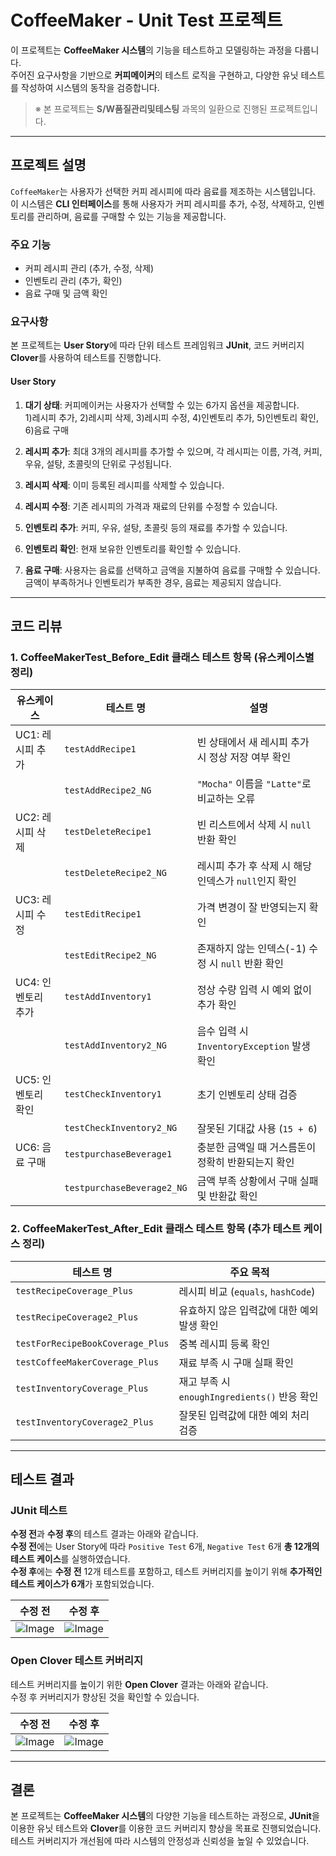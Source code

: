 # CoffeeMaker - Unit Test 프로젝트

이 프로젝트는 **CoffeeMaker 시스템**의 기능을 테스트하고 모델링하는 과정을 다룹니다.</br> 
주어진 요구사항을 기반으로 **커피메이커**의 테스트 로직을 구현하고, 다양한 유닛 테스트를 작성하여 시스템의 동작을 검증합니다.

> ※ 본 프로젝트는 **S/W품질관리및테스팅** 과목의 일환으로 진행된 프로젝트입니다.

---

## 프로젝트 설명

`CoffeeMaker`는 사용자가 선택한 커피 레시피에 따라 음료를 제조하는 시스템입니다.
이 시스템은 **CLI 인터페이스**를 통해 사용자가 커피 레시피를 추가, 수정, 삭제하고, 인벤토리를 관리하며, 음료를 구매할 수 있는 기능을 제공합니다.

### 주요 기능

- 커피 레시피 관리 (추가, 수정, 삭제)
- 인벤토리 관리 (추가, 확인)
- 음료 구매 및 금액 확인

### 요구사항

본 프로젝트는 **User Story**에 따라 단위 테스트 프레임워크 **JUnit**, 코드 커버리지 **Clover**를 사용하여 테스트를 진행합니다.

#### User Story
1. **대기 상태**: 커피메이커는 사용자가 선택할 수 있는 6가지 옵션을 제공합니다. </br>
   1)레시피 추가, 2)레시피 삭제, 3)레시피 수정, 4)인벤토리 추가, 5)인벤토리 확인, 6)음료 구매

2. **레시피 추가**: 최대 3개의 레시피를 추가할 수 있으며, 각 레시피는 이름, 가격, 커피, 우유, 설탕, 초콜릿의 단위로 구성됩니다.

3. **레시피 삭제**: 이미 등록된 레시피를 삭제할 수 있습니다.

4. **레시피 수정**: 기존 레시피의 가격과 재료의 단위를 수정할 수 있습니다.

5. **인벤토리 추가**: 커피, 우유, 설탕, 초콜릿 등의 재료를 추가할 수 있습니다.

6. **인벤토리 확인**: 현재 보유한 인벤토리를 확인할 수 있습니다.

7. **음료 구매**: 사용자는 음료를 선택하고 금액을 지불하여 음료를 구매할 수 있습니다. 금액이 부족하거나 인벤토리가 부족한 경우, 음료는 제공되지 않습니다.

---

## 코드 리뷰

### 1. CoffeeMakerTest_Before_Edit 클래스 테스트 항목 (유스케이스별 정리)
| 유스케이스 | 테스트 명 | 설명 |
|------------|------------|------------------|
| UC1: 레시피 추가 | `testAddRecipe1` | 빈 상태에서 새 레시피 추가 시 정상 저장 여부 확인 |
|  | `testAddRecipe2_NG` | `"Mocha"` 이름을 `"Latte"`로 비교하는 오류 |
| UC2: 레시피 삭제 | `testDeleteRecipe1` | 빈 리스트에서 삭제 시 `null` 반환 확인 |
|  | `testDeleteRecipe2_NG` | 레시피 추가 후 삭제 시 해당 인덱스가 `null`인지 확인 |
| UC3: 레시피 수정 | `testEditRecipe1` | 가격 변경이 잘 반영되는지 확인 |
|  | `testEditRecipe2_NG` | 존재하지 않는 인덱스(-1) 수정 시 `null` 반환 확인 |
| UC4: 인벤토리 추가 | `testAddInventory1` | 정상 수량 입력 시 예외 없이 추가 확인 |
|  | `testAddInventory2_NG` | 음수 입력 시 `InventoryException` 발생 확인 |
| UC5: 인벤토리 확인 | `testCheckInventory1` | 초기 인벤토리 상태 검증 |
|  | `testCheckInventory2_NG` | 잘못된 기대값 사용 (`15 + 6`) |
| UC6: 음료 구매 | `testpurchaseBeverage1` | 충분한 금액일 때 거스름돈이 정확히 반환되는지 확인 |
|  | `testpurchaseBeverage2_NG` | 금액 부족 상황에서 구매 실패 및 반환값 확인 |


### 2. CoffeeMakerTest_After_Edit 클래스 테스트 항목 (추가 테스트 케이스 정리)
| 테스트 명 | 주요 목적 |
|-----------|------------|
| `testRecipeCoverage_Plus` | 레시피 비교 (`equals`, `hashCode`) |
| `testRecipeCoverage2_Plus` | 유효하지 않은 입력값에 대한 예외 발생 확인 |
| `testForRecipeBookCoverage_Plus` | 중복 레시피 등록 확인 |
| `testCoffeeMakerCoverage_Plus` | 재료 부족 시 구매 실패 확인 |
| `testInventoryCoverage_Plus` | 재고 부족 시 `enoughIngredients()` 반응 확인 |
| `testInventoryCoverage2_Plus` | 잘못된 입력값에 대한 예외 처리 검증 |

---

## 테스트 결과

### JUnit 테스트
**수정 전**과 **수정 후**의 테스트 결과는 아래와 같습니다.</br>
**수정 전**에는 User Story에 따라 `Positive Test` 6개, `Negative Test` 6개 **총 12개의 테스트 케이스**를 실행하였습니다.</br>
**수정 후**에는 **수정 전** 12개 테스트를 포함하고, 테스트 커버리지를 높이기 위해 **추가적인 테스트 케이스가 6개**가 포함되었습니다.

|수정 전|수정 후|
|-----|-----|
| ![Image](https://github.com/user-attachments/assets/89521ecb-7652-421b-860b-f928a361c969)  |![Image](https://github.com/user-attachments/assets/0ea96044-0249-4465-82e8-e6c3e17c1048)  |

### Open Clover 테스트 커버리지
테스트 커버리지를 높이기 위한 **Open Clover** 결과는 아래와 같습니다. </br>
수정 후 커버리지가 향상된 것을 확인할 수 있습니다.

|수정 전|수정 후|
|-----|-----|
| ![Image](https://github.com/user-attachments/assets/e5995b5d-3c54-4ddd-9dd8-a579a1678ce4)  |![Image](https://github.com/user-attachments/assets/98fddf19-a959-48d6-84c4-e69ba37a039c)  |

---

## 결론

본 프로젝트는 **CoffeeMaker 시스템**의 다양한 기능을 테스트하는 과정으로, **JUnit**을 이용한 유닛 테스트와 **Clover**를 이용한 코드 커버리지 향상을 목표로 진행되었습니다. 테스트 커버리지가 개선됨에 따라 시스템의 안정성과 신뢰성을 높일 수 있었습니다.
